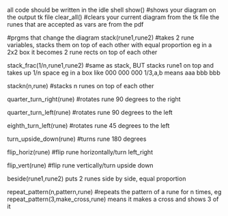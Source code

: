 all code should be written in the idle shell
show() #shows your diagram on the output tk file
clear_all() #clears your current diagram from the tk file
the runes that are accepted as vars are from the pdf

#prgms that change the diagram
stack(rune1,rune2) #takes 2 rune variables,
                        stacks them on top of each other with equal proportion  eg in a 2x2 box it becomes 2 rune rects on top of each other

stack_frac(1/n,rune1,rune2) #same as stack, BUT stacks rune1 on top and takes up 1/n space
                                    eg
                                    in a box like 000
                                                  000
                                                  000 
                                                  1/3,a,b means aaa
                                                                bbb
                                                                bbb

stackn(n,rune) #stacks n runes on top of each other 

quarter_turn_right(rune) #rotates rune 90 degrees to the right

quarter_turn_left(rune) #rotates rune 90 degrees to the left

eighth_turn_left(rune) #rotates rune 45 degrees to the left

turn_upside_down(rune) #turns rune 180 degrees 

flip_horiz(rune) #flip rune horizontally/turn left_right

flip_vert(rune) #flip rune vertically/turn upside down

beside(rune1,rune2) puts 2 runes side by side, equal proportion

repeat_pattern(n,pattern,rune) #repeats the pattern of a rune for n times, eg repeat_pattern(3,make_cross,rune) means it makes a cross and shows 3 of it
